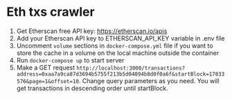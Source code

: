 # Eth txs crawler

1. Get Etherscan free API key: https://etherscan.io/apis
2. Add your Etherscan API key to ETHERSCAN_API_KEY variable in .env file
3. Uncomment `volume` sections in `docker-compose.yml` file if you want to store the cache in a volume on the local machine outside the container
4. Run `docker-compose up` to start server
5. Make a GET request `http://localhost:3000/transactions?address=0xaa7a9ca87d3694b5755f213b5d04094b8d0f0a6f&startBlock=17833576&page=1&offset=10`. Change query parameters as you need. You will get transactions in descending order until startBlock.